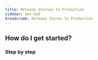 ```yaml
---
title: Release Stories to Production
sidebar: dev-bad
breadcrumb: Release Stores to Production
---
```


## <background>

## How do I get started?

### Step by step
